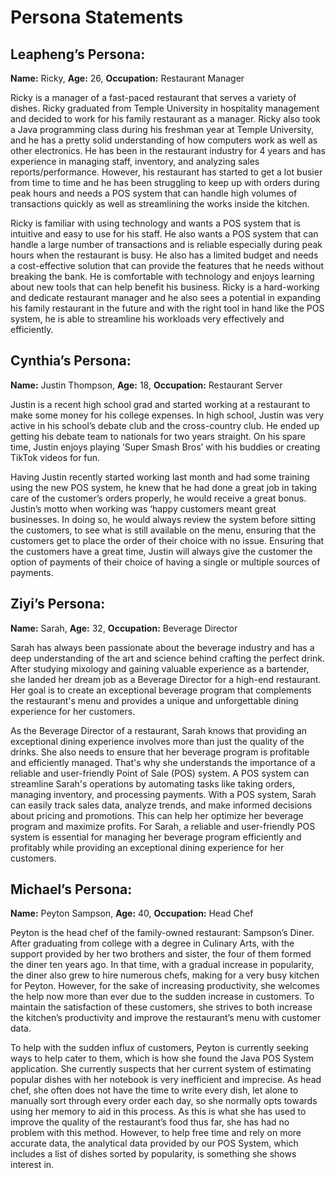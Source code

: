 # Persona Statements



## Leapheng’s Persona:

**Name:** Ricky,
**Age:** 26,
**Occupation:** Restaurant Manager

Ricky is a manager of a fast-paced restaurant that serves a variety of dishes. Ricky graduated from Temple University in 
hospitality management and decided to work for his family restaurant as a manager. Ricky also took a Java programming 
class during his freshman year at Temple University, and he has a pretty solid understanding of how computers work as 
well as other electronics. He has been in the restaurant industry for 4 years and has experience in managing staff, 
inventory, and analyzing sales reports/performance. However, his restaurant has started to get a lot busier from time to 
time and he has been struggling to keep up with orders during peak hours and needs a POS system that can handle high 
volumes of transactions quickly as well as streamlining the works inside the kitchen.

Ricky is familiar with using technology and wants a POS system that is intuitive and easy to use for his staff. He also 
wants a POS system that can handle a large number of transactions and is reliable especially during peak hours when the 
restaurant is busy. He also has a limited budget and needs a cost-effective solution that can provide the features that 
he needs without breaking the bank. He is comfortable with technology and enjoys learning about new tools that can help 
benefit his business. Ricky is a hard-working and dedicate restaurant manager and he also sees a potential in expanding 
his family restaurant in the future and with the right tool in hand like the POS system, he is able to streamline his 
workloads very effectively and efficiently.



## Cynthia’s Persona:

**Name:** Justin Thompson,
**Age:** 18,
**Occupation:** Restaurant Server

Justin is a recent high school grad and started working at a restaurant to make some money for his college expenses. In 
high school, Justin was very active in his school’s debate club and the cross-country club. He ended up getting his 
debate team to nationals for two years straight. On his spare time, Justin enjoys playing ‘Super Smash Bros’ with his 
buddies or creating TikTok videos for fun.

Having Justin recently started working last month and had some training using the new POS system, he knew that he had 
done a great job in taking care of the customer’s orders properly, he would receive a great bonus. Justin’s motto when 
working was ‘happy customers meant great businesses. In doing so, he would always review the system before sitting the
customers, to see what is still available on the menu, ensuring that the customers get to place the order of their choice 
with no issue. Ensuring that the customers have a great time, Justin will always give the customer the option of payments 
of their choice of having a single or multiple sources of payments.


## Ziyi’s Persona:

**Name:** Sarah, 
**Age:** 32, 
**Occupation:** Beverage Director

Sarah has always been passionate about the beverage industry and has a deep understanding of the art and science behind 
crafting the perfect drink. After studying mixology and gaining valuable experience as a bartender, she landed her dream 
job as a Beverage Director for a high-end restaurant. Her goal is to create an exceptional beverage program that 
complements the restaurant's menu and provides a unique and unforgettable dining experience for her customers.

As the Beverage Director of a restaurant, Sarah knows that providing an exceptional dining experience involves more than
just the quality of the drinks. She also needs to ensure that her beverage program is profitable and efficiently managed. 
That's why she understands the importance of a reliable and user-friendly Point of Sale (POS) system. A POS system can 
streamline Sarah's operations by automating tasks like taking orders, managing inventory, and processing payments. With 
a POS system, Sarah can easily track sales data, analyze trends, and make informed decisions about pricing and promotions.
This can help her optimize her beverage program and maximize profits. For Sarah, a reliable and user-friendly POS system 
is essential for managing her beverage program efficiently and profitably while providing an exceptional dining experience 
for her customers.


## Michael’s Persona:

**Name:** Peyton Sampson, 
**Age:** 40,
**Occupation:** Head Chef

Peyton is the head chef of the family-owned restaurant: Sampson’s Diner. After graduating from college with a degree in 
Culinary Arts, with the support provided by her two brothers and sister, the four of them formed the diner ten years ago. 
In that time, with a gradual increase in popularity, the diner also grew to hire numerous chefs, making for a very busy 
kitchen for Peyton. However, for the sake of increasing productivity, she welcomes the help now more than ever due to the 
sudden increase in customers. To maintain the satisfaction of these customers, she strives to both increase the kitchen’s
productivity and improve the restaurant’s menu with customer data.


To help with the sudden influx of customers, Peyton is currently seeking ways to help cater to them, which is how she 
found the Java POS System application. She currently suspects that her current system of estimating popular dishes with 
her notebook is very inefficient and imprecise. As head chef, she often does not have the time to write every dish, let
alone to manually sort through every order each day, so she normally opts towards using her memory to aid in this process.
As this is what she has used to improve the quality of the restaurant’s food thus far, she has had no problem with this 
method. However, to help free time and rely on more accurate data, the analytical data provided by our POS System, which 
includes a list of dishes sorted by popularity, is something she shows interest in. 